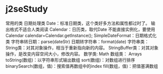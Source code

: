 # j2seStudy
常用的类
    日期处理类
        Date：标准日期类，这个类好多方法和属性都过时了。
            输出格式不适合人类阅读
        Calendar：日历类，取代Date
            不能直接实例化，要使用Calendar calendar=Calendar.getInstance();
        SimpleDateFormat：日期格式化类
            字符串转日期：parse(dateStr)
            日期转字符串：format(date)
    字符串类：
        String类：对其对象操作，相当于重新指向新的内容。
        StringBuffer类：对其对象操作，是改变内容空间大小，修改内容。
    数学类:
        Math
    数组类：
        Arrays
            toString(数组)：以字符串形式输出数组
            sort(数组)：对数组进行排序
            binarySearch(数组，值)：搜索值再数组中的index
            fill(数组，值)：把值塞满数组
    